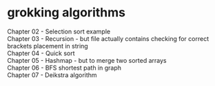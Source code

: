 # grokking algorithms

Chapter 02 - Selection sort example \
Chapter 03 - Recursion  - but file actually contains checking for correct brackets placement in string \
Chapter 04 - Quick sort \
Chapter 05 - Hashmap - but to merge two sorted arrays \
Chapter 06 - BFS shortest path in graph \
Chapter 07 - Deikstra algorithm
